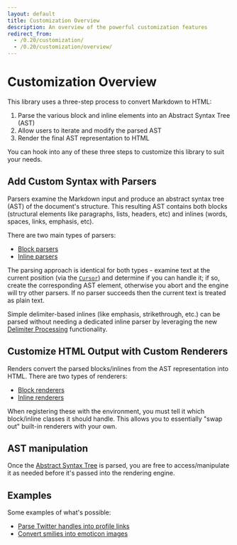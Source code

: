 ```yaml
---
layout: default
title: Customization Overview
description: An overview of the powerful customization features
redirect_from:
  - /0.20/customization/
  - /0.20/customization/overview/
---
```


Customization Overview
======================

This library uses a three-step process to convert Markdown to HTML:

  1. Parse the various block and inline elements into an Abstract Syntax Tree (AST)
  2. Allow users to iterate and modify the parsed AST
  3. Render the final AST representation to HTML

You can hook into any of these three steps to customize this library to suit your needs.

## Add Custom Syntax with Parsers

Parsers examine the Markdown input and produce an abstract syntax tree (AST) of the document's structure.
This resulting AST contains both blocks (structural elements like paragraphs, lists, headers, etc) and inlines (words, spaces, links, emphasis, etc).

There are two main types of parsers:

- [Block parsers](/1.0/customization/block-parsing/)
- [Inline parsers](/1.0/customization/inline-parsing/)

The parsing approach is identical for both types - examine text at the current position (via the [`Cursor`](/1.0/customization/cursor/)) and determine if you can handle it;
if so, create the corresponding AST element,
otherwise you abort and the engine will try other parsers.  If no parser succeeds then the current text is treated as plain text.

Simple delimiter-based inlines (like emphasis, strikethrough, etc.) can be parsed without needing a dedicated inline parser by leveraging the new [Delimiter Processing](/1.0/customization/delimiter-processing/) functionality.

## Customize HTML Output with Custom Renderers

Renders convert the parsed blocks/inlines from the AST representation into HTML.  There are two types of renderers:

- [Block renderers](/1.0/customization/block-rendering/)
- [Inline renderers](/1.0/customization/inline-rendering/)

When registering these with the environment, you must tell it which block/inline classes it should handle.  This allows you
to essentially "swap out" built-in renderers with your own.

## AST manipulation

Once the [Abstract Syntax Tree](/1.0/customization/abstract-syntax-tree/) is parsed, you are free to access/manipulate it as needed before it's passed into the rendering engine.

## Examples

Some examples of what's possible:

* [Parse Twitter handles into profile links](/1.0/customization/inline-parsing#example-1---twitter-handles)
* [Convert smilies into emoticon images](/1.0/customization/inline-parsing#example-2---emoticons)

